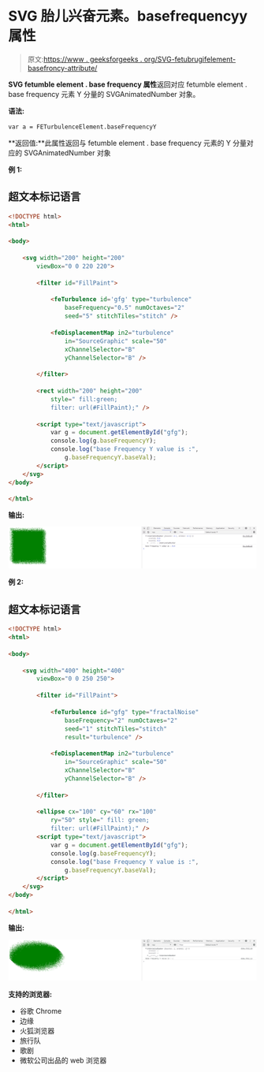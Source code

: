 # SVG 胎儿兴奋元素。basefrequencyy 属性

> 原文:[https://www . geeksforgeeks . org/SVG-fetubrugifelement-basefroncy-attribute/](https://www.geeksforgeeks.org/svg-feturbulenceelement-basefrequencyy-attribute/)

**SVG fetumble element . base frequency 属性**返回对应 fetumble element . base frequency 元素 Y 分量的 SVGAnimatedNumber 对象。

**语法:**

```html
var a = FETurbulenceElement.baseFrequencyY
```

**返回值:**此属性返回与 fetumble element . base frequency 元素的 Y 分量对应的 SVGAnimatedNumber 对象

**例 1:**

## 超文本标记语言

```html
<!DOCTYPE html> 
<html> 

<body> 

    <svg width="200" height="200"
        viewBox="0 0 220 220"> 

        <filter id="FillPaint"> 

            <feTurbulence id='gfg' type="turbulence"
                baseFrequency="0.5" numOctaves="2"
                seed="5" stitchTiles="stitch" /> 

            <feDisplacementMap in2="turbulence"
                in="SourceGraphic" scale="50"
                xChannelSelector="B"
                yChannelSelector="B" /> 

        </filter> 

        <rect width="200" height="200"
            style=" fill:green; 
            filter: url(#FillPaint);" />

        <script type="text/javascript">
            var g = document.getElementById("gfg");
            console.log(g.baseFrequencyY);
            console.log("base Frequency Y value is :",
                g.baseFrequencyY.baseVal);
        </script> 
    </svg> 
</body> 

</html>
```

**输出:**

![](img/0dc5c65ad13317ad54a56654cabaade4.png)

**例 2:**

## 超文本标记语言

```html
<!DOCTYPE html> 
<html> 

<body> 

    <svg width="400" height="400"
        viewBox="0 0 250 250"> 

        <filter id="FillPaint"> 

            <feTurbulence id="gfg" type="fractalNoise"
                baseFrequency="2" numOctaves="2"
                seed="1" stitchTiles="stitch"
                result="turbulence" /> 

            <feDisplacementMap in2="turbulence"
                in="SourceGraphic" scale="50"
                xChannelSelector="B"
                yChannelSelector="B" /> 

        </filter> 

        <ellipse cx="100" cy="60" rx="100"
            ry="50" style=" fill: green; 
            filter: url(#FillPaint);" /> 
        <script type="text/javascript">
            var g = document.getElementById("gfg");
            console.log(g.baseFrequencyY);
            console.log("base Frequency Y value is :",
                g.baseFrequencyY.baseVal);
        </script>
    </svg> 
</body> 

</html>
```

**输出:**

![](img/7579246c075bf6ea26a28bb6ab6174f7.png)

**支持的浏览器:**

*   谷歌 Chrome
*   边缘
*   火狐浏览器
*   旅行队
*   歌剧
*   微软公司出品的 web 浏览器